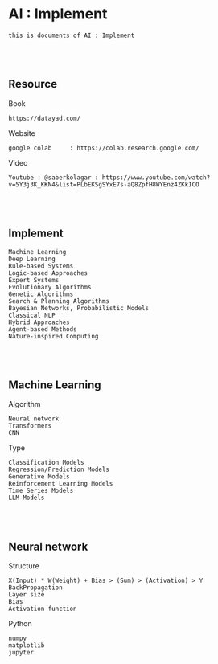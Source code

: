 <!--------------------------------------------------------------------------------- Description -->
# AI : Implement
    this is documents of AI : Implement

<!--------------------------------------------------------------------------------- Resource -->
<br><br>

## Resource  
<!-------------------------- Book -->
Book
```
https://datayad.com/
```
<!-------------------------- Website -->
Website
```
google colab     : https://colab.research.google.com/
```
<!-------------------------- Video -->
Video
```
Youtube : @saberkolagar : https://www.youtube.com/watch?v=5Y3j3K_KKN4&list=PLbEKSgSYxE7s-aQ8ZpfH8WYEnz4ZKkICO

```

<!--------------------------------------------------------------------------------- Implement -->
<br><br>

## Implement
```
Machine Learning
Deep Learning
Rule-based Systems
Logic-based Approaches
Expert Systems
Evolutionary Algorithms
Genetic Algorithms
Search & Planning Algorithms
Bayesian Networks, Probabilistic Models
Classical NLP
Hybrid Approaches
Agent-based Methods
Nature-inspired Computing
```

<!--------------------------------------------------------------------------------- Machine Learning -->
<br><br>

## Machine Learning
Algorithm
```
Neural network
Transformers
CNN
```
Type
```
Classification Models
Regression/Prediction Models
Generative Models
Reinforcement Learning Models
Time Series Models
LLM Models
```


<!--------------------------------------------------------------------------------- Neural network -->
<br><br>

## Neural network
<!-------------------------- Structure -->
Structure
```
X(Input) * W(Weight) + Bias > (Sum) > (Activation) > Y 
BackPropagation
Layer size
Bias
Activation function
```
<!-------------------------- Python -->
Python
```
numpy
matplotlib
jupyter
```
